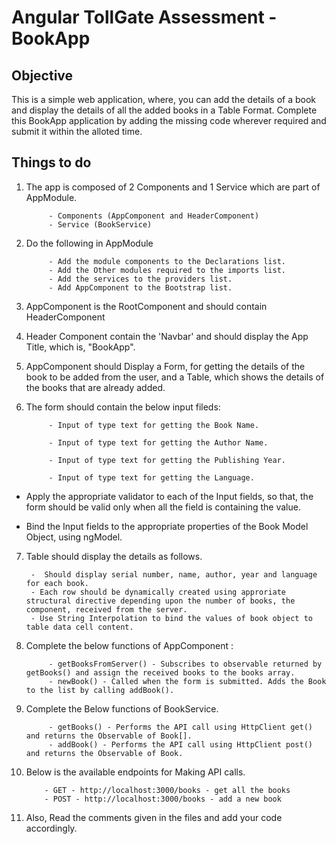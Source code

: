 # Angular TollGate Assessment - BookApp

## Objective

This is a simple web application, where, you can add the details of a book and display the details of all the added books in a Table Format. Complete this BookApp application by adding the missing code wherever required and submit it within the alloted time.

## Things to do

1. The app is composed of 2 Components and 1 Service which are part of AppModule.

			- Components (AppComponent and HeaderComponent)
			- Service (BookService)  

2. Do the following in AppModule  

			- Add the module components to the Declarations list.
			- Add the Other modules required to the imports list.
			- Add the services to the providers list.
			- Add AppComponent to the Bootstrap list.

3. AppComponent is the RootComponent and should contain HeaderComponent

4. Header Component contain the 'Navbar' and should display the App Title, which is, "BookApp".

5. AppComponent should Display a Form, for getting the details of the book to be added from the user, and a Table, which shows the details of the books that are already added.

6. The form should contain the below input fileds:

			- Input of type text for getting the Book Name.

			- Input of type text for getting the Author Name.

			- Input of type text for getting the Publishing Year.

			- Input of type text for getting the Language.

-  Apply the appropriate validator to each of the Input fields, so that, the form should be valid only when all the field is containing the value.

- Bind the Input fields to the appropriate properties of the Book Model Object, using ngModel.

7. Table should display the details as follows.    

		-  Should display serial number, name, author, year and language for each book.
		- Each row should be dynamically created using approriate structural directive depending upon the number of books, the component, received from the server.  
		- Use String Interpolation to bind the values of book object to table data cell content.

8. Complete the below functions of AppComponent :  

			- getBooksFromServer() - Subscribes to observable returned by getBooks() and assign the received books to the books array.
			- newBook() - Called when the form is submitted. Adds the Book to the list by calling addBook().

9. Complete the Below functions of BookService.
 
			- getBooks() - Performs the API call using HttpClient get() and returns the Observable of Book[].
			- addBook() - Performs the API call using HttpClient post() and returns the Observable of Book.  

10. Below is the available endpoints for Making API calls.

			- GET - http://localhost:3000/books - get all the books
			- POST - http://localhost:3000/books - add a new book 

11.  Also, Read the comments given in the files and add your code accordingly.
